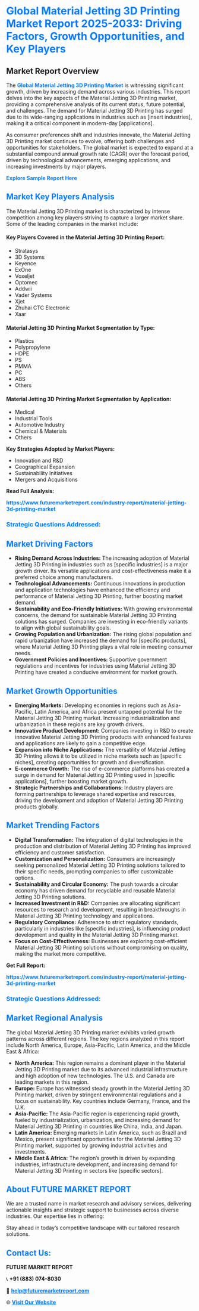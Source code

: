 <h1 style="color: #007BFF;">Global Material Jetting 3D Printing Market Report 2025-2033: Driving Factors, Growth Opportunities, and Key Players</h1>

<section id="overview">
<h2>Market Report Overview</h2>
<p>The <a href="https://www.futuremarketreport.com/industry-report/material-jetting-3d-printing-market" style="color: #007BFF; text-decoration: none;"><strong>Global Material Jetting 3D Printing Market</strong></a> is witnessing significant growth, driven by increasing demand across various industries. This report delves into the key aspects of the Material Jetting 3D Printing market, providing a comprehensive analysis of its current status, future potential, and challenges. The demand for Material Jetting 3D Printing has surged due to its wide-ranging applications in industries such as [insert industries], making it a critical component in modern-day [applications].</p>
<p>As consumer preferences shift and industries innovate, the Material Jetting 3D Printing market continues to evolve, offering both challenges and opportunities for stakeholders. The global market is expected to expand at a substantial compound annual growth rate (CAGR) over the forecast period, driven by technological advancements, emerging applications, and increasing investments by major players.</p>
</section>

<section id="overview">
<p><a href="https://www.futuremarketreport.com/request-sample/reportId=90500" style="color: #007BFF; text-decoration: none;"><strong>Explore Sample Report Here</strong></a></p>
</section>

<section id="key-players">
<h2 style="color: #007BFF;">Market Key Players Analysis</h2>
<p>The Material Jetting 3D Printing market is characterized by intense competition among key players striving to capture a larger market share. Some of the leading companies in the market include:</p>
<h4>Key Players Covered in the Material Jetting 3D Printing Report:</h4>
<ul><li>Stratasys</li><li>3D Systems</li><li>Keyence</li><li>ExOne</li><li>Voxeljet</li><li>Optomec</li><li>Addwii</li><li>Vader Systems</li><li>Xjet</li><li>Zhuhai CTC Electronic</li><li>Xaar</li></ul>
<h4>Material Jetting 3D Printing Market Segmentation by Type:</h4>
<ul><li>Plastics</li><li>Polypropylene</li><li>HDPE</li><li>PS</li><li>PMMA</li><li>PC</li><li>ABS</li><li>Others</li></ul>

<h4>Material Jetting 3D Printing Market Segmentation by Application:</h4>
<ul><li>Medical</li><li>Industrial Tools</li><li>Automotive Industry</li><li>Chemical &amp; Materials</li><li>Others</li></ul>
<p><strong>Key Strategies Adopted by Market Players:</strong></p>
<ul>
<li>Innovation and R&D</li>
<li>Geographical Expansion</li>
<li>Sustainability Initiatives</li>
<li>Mergers and Acquisitions</li>
</ul>
</section>

<section>
<p><strong>Read Full Analysis: </strong></p><a href="https://www.futuremarketreport.com/industry-report/material-jetting-3d-printing-market" style="color: #007BFF; text-decoration: none;"><strong>https://www.futuremarketreport.com/industry-report/material-jetting-3d-printing-market</strong></a>
<h3 style="color: #007BFF;">Strategic Questions Addressed:</h3>
</section>

<section id="driving-factors">
<h2 style="color: #007BFF;">Market Driving Factors</h2>
<ul>
<li><strong>Rising Demand Across Industries:</strong> The increasing adoption of Material Jetting 3D Printing in industries such as [specific industries] is a major growth driver. Its versatile applications and cost-effectiveness make it a preferred choice among manufacturers.</li>
<li><strong>Technological Advancements:</strong> Continuous innovations in production and application technologies have enhanced the efficiency and performance of Material Jetting 3D Printing, further boosting market demand.</li>
<li><strong>Sustainability and Eco-Friendly Initiatives:</strong> With growing environmental concerns, the demand for sustainable Material Jetting 3D Printing solutions has surged. Companies are investing in eco-friendly variants to align with global sustainability goals.</li>
<li><strong>Growing Population and Urbanization:</strong> The rising global population and rapid urbanization have increased the demand for [specific products], where Material Jetting 3D Printing plays a vital role in meeting consumer needs.</li>
<li><strong>Government Policies and Incentives:</strong> Supportive government regulations and incentives for industries using Material Jetting 3D Printing have created a conducive environment for market growth.</li>
</ul>
</section>

<section id="growth-opportunities">
<h2 style="color: #007BFF;">Market Growth Opportunities</h2>
<ul>
<li><strong>Emerging Markets:</strong> Developing economies in regions such as Asia-Pacific, Latin America, and Africa present untapped potential for the Material Jetting 3D Printing market. Increasing industrialization and urbanization in these regions are key growth drivers.</li>
<li><strong>Innovative Product Development:</strong> Companies investing in R&D to create innovative Material Jetting 3D Printing products with enhanced features and applications are likely to gain a competitive edge.</li>
<li><strong>Expansion into Niche Applications:</strong> The versatility of Material Jetting 3D Printing allows it to be utilized in niche markets such as [specific niches], creating opportunities for growth and diversification.</li>
<li><strong>E-commerce Growth:</strong> The rise of e-commerce platforms has created a surge in demand for Material Jetting 3D Printing used in [specific applications], further boosting market growth.</li>
<li><strong>Strategic Partnerships and Collaborations:</strong> Industry players are forming partnerships to leverage shared expertise and resources, driving the development and adoption of Material Jetting 3D Printing products globally.</li>
</ul>
</section>

<section id="trending-factors">
<h2 style="color: #007BFF;">Market Trending Factors</h2>
<ul>
<li><strong>Digital Transformation:</strong> The integration of digital technologies in the production and distribution of Material Jetting 3D Printing has improved efficiency and customer satisfaction.</li>
<li><strong>Customization and Personalization:</strong> Consumers are increasingly seeking personalized Material Jetting 3D Printing solutions tailored to their specific needs, prompting companies to offer customizable options.</li>
<li><strong>Sustainability and Circular Economy:</strong> The push towards a circular economy has driven demand for recyclable and reusable Material Jetting 3D Printing solutions.</li>
<li><strong>Increased Investment in R&D:</strong> Companies are allocating significant resources to research and development, resulting in breakthroughs in Material Jetting 3D Printing technology and applications.</li>
<li><strong>Regulatory Compliance:</strong> Adherence to strict regulatory standards, particularly in industries like [specific industries], is influencing product development and quality in the Material Jetting 3D Printing market.</li>
<li><strong>Focus on Cost-Effectiveness:</strong> Businesses are exploring cost-efficient Material Jetting 3D Printing solutions without compromising on quality, making the market more competitive.</li>
</ul>
</section>

<section>
<p><strong>Get Full Report: </strong></p><a href="https://www.futuremarketreport.com/industry-report/material-jetting-3d-printing-market" style="color: #007BFF; text-decoration: none;"><strong>https://www.futuremarketreport.com/industry-report/material-jetting-3d-printing-market</strong></a>
<h3 style="color: #007BFF;">Strategic Questions Addressed:</h3>
</section>


<section id="regional-analysis">
<h2 style="color: #007BFF;">Market Regional Analysis</h2>
<p>The global Material Jetting 3D Printing market exhibits varied growth patterns across different regions. The key regions analyzed in this report include North America, Europe, Asia-Pacific, Latin America, and the Middle East & Africa:</p>
<ul>
<li><strong>North America:</strong> This region remains a dominant player in the Material Jetting 3D Printing market due to its advanced industrial infrastructure and high adoption of new technologies. The U.S. and Canada are leading markets in this region.</li>
<li><strong>Europe:</strong> Europe has witnessed steady growth in the Material Jetting 3D Printing market, driven by stringent environmental regulations and a focus on sustainability. Key countries include Germany, France, and the U.K.</li>
<li><strong>Asia-Pacific:</strong> The Asia-Pacific region is experiencing rapid growth, fueled by industrialization, urbanization, and increasing demand for Material Jetting 3D Printing in countries like China, India, and Japan.</li>
<li><strong>Latin America:</strong> Emerging markets in Latin America, such as Brazil and Mexico, present significant opportunities for the Material Jetting 3D Printing market, supported by growing industrial activities and investments.</li>
<li><strong>Middle East & Africa:</strong> The region’s growth is driven by expanding industries, infrastructure development, and increasing demand for Material Jetting 3D Printing in sectors like [specific sectors].</li>
</ul>
</section>

<footer>
<h2 style="color: #007BFF;">About FUTURE MARKET REPORT</h2>
<p>We are a trusted name in market research and advisory services, delivering actionable insights and strategic support to businesses across diverse industries. Our expertise lies in offering:</p>

<p>Stay ahead in today’s competitive landscape with our tailored research solutions.</p>

<h2 style="color: #007BFF;">Contact Us:</h2>
<p><strong>FUTURE MARKET REPORT</strong></p>
<p>📞 <strong>+91 (883) 074-8030</strong></p>
<p>📧 <strong><a href="mailto:help@futuremarketreport.com" style="color: #007BFF;">help@futuremarketreport.com</a></strong></p>
<p>🌐 <strong><a href="https://www.futuremarketreport.com/" style="color: #007BFF;">Visit Our Website</a></strong></p>
</footer>